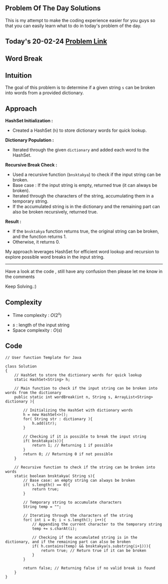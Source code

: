 ## Problem Of The Day Solutions

This is my attempt to make the coding experience easier for you guys so that you can easily learn what to do in today's problem of the day.

## Today's 20-02-24 [Problem Link](https://www.geeksforgeeks.org/problems/word-break1352/1)
## Word Break

## Intuition
The goal of this problem is to determine if a given string `s` can be broken into words from a provided dictionary.

## Approach

**HashSet Initialization :**
   - Created a HashSet (`h`) to store dictionary words for quick lookup.

**Dictionary Population :**
   - Iterated through the given `dictionary` and added each word to the HashSet.

**Recursive Break Check :**
   - Used a recursive function (`bnsktakya`) to check if the input string can be broken.
   - Base case : If the input string is empty, returned true (it can always be broken).
   - Iterated through the characters of the string, accumulating them in a temporary string.
   - If the accumulated string is in the dictionary and the remaining part can also be broken recursively, returned true.

**Result :**
   - If the `bnsktakya` function returns true, the original string can be broken, and the function returns 1.
   - Otherwise, it returns 0.

My approach leverages HashSet for efficient word lookup and recursion to explore possible word breaks in the input string.

---
Have a look at the code , still have any confusion then please let me know in the comments

Keep Solving.:)

## Complexity
- Time complexity : $O(2^s)$
<!-- Add your time complexity here, e.g. $$O())$$ -->
  - $s$ :  length of the input string
- Space complexity : $O(s)$
<!-- Add your space complexity here, e.g. $$O(n)$$ -->
   
## Code 

```
// User function Template for Java

class Solution
{
    // HashSet to store the dictionary words for quick lookup
    static HashSet<String> h;

    // Main function to check if the input string can be broken into words from the dictionary
    public static int wordBreak(int n, String s, ArrayList<String> dictionary ){
        
        // Initializing the HashSet with dictionary words
        h = new HashSet<>();
        for( String str : dictionary ){
            h.add(str);
        }
        
        // Checking if it is possible to break the input string
        if( bnsktakya(s)){
            return 1; // Returning 1 if possible
        }
        return 0; // Returning 0 if not possible
    }
    
    // Recursive function to check if the string can be broken into words
    static boolean bnsktakya( String s){
        // Base case: an empty string can always be broken
        if( s.length() == 0){
            return true;
        }

        // Temporary string to accumulate characters
        String temp = "";

        // Iterating through the characters of the string
        for( int i = 0; i < s.length(); i++){
            // Appending the current character to the temporary string
            temp += s.charAt(i);

            // Checking if the accumulated string is in the dictionary, and if the remaining part can also be broken
            if( h.contains(temp) && bnsktakya(s.substring(i+1))){
                return true; // Return true if it can be broken
            }
        }

        return false; // Returning false if no valid break is found
    }
}
```
